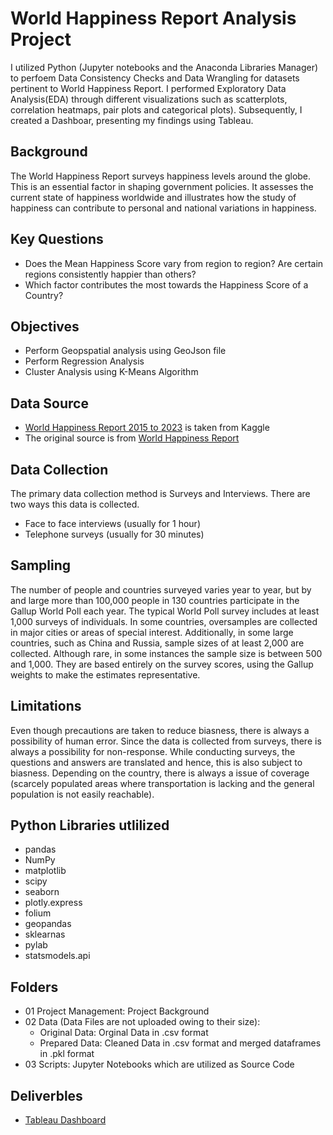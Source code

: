 # World Happiness Report Analysis Project
I utilized Python (Jupyter notebooks and the Anaconda Libraries Manager) to perfoem Data Consistency Checks and Data Wrangling for datasets pertinent to World Happiness Report. I performed Exploratory Data Analysis(EDA) through different visualizations such as scatterplots, correlation heatmaps, pair plots and categorical plots). Subsequently, I created a Dashboar, presenting my findings using Tableau.

## Background
The World Happiness Report surveys happiness levels around the globe. This is an essential factor in shaping government policies. It assesses the current state of happiness worldwide and illustrates how the study of happiness can contribute to personal and national variations in happiness. 

## Key Questions
- Does the Mean Happiness Score vary from region to region? Are certain regions consistently happier than others?
- Which factor contributes the most towards the Happiness Score of a Country?

## Objectives
- Perform Geopspatial analysis using GeoJson file
- Perform Regression Analysis
- Cluster Analysis using K-Means Algorithm

## Data Source
- [World Happiness Report 2015 to 2023](https://www.kaggle.com/datasets/sazidthe1/global-happiness-scores-and-factors/data) is taken from Kaggle
- The original source is from [World Happiness Report](https://worldhappiness.report/)

## Data Collection
The primary data collection method is Surveys and Interviews. There are two ways this data is collected.
- Face to face interviews (usually for 1 hour)
- Telephone surveys (usually for 30 minutes)

## Sampling 
The number of people and countries surveyed varies year to year, but by and large more than 100,000 people in 130 countries participate in the Gallup World Poll each year. The typical World Poll survey includes at least 1,000 surveys of individuals. In some countries, oversamples are collected in major cities or areas of special interest. Additionally, in some large countries, such as China and Russia, sample sizes of at least 2,000 are collected. Although rare, in some instances the sample size is between 500 and 1,000. They are based entirely on the survey scores, using the Gallup weights to make the estimates representative.

## Limitations
Even though precautions are taken to reduce biasness, there is always a possibility of human error. Since the data is collected from surveys, there is always a possibility for non-response. While conducting surveys, the questions and answers are translated and hence, this is also subject to biasness. Depending on the country, there is always a issue of coverage (scarcely populated areas where transportation is lacking and the general population is not easily reachable).

## Python Libraries utlilized
- pandas
- NumPy
- matplotlib
- scipy
- seaborn
- plotly.express
- folium
- geopandas
- sklearnas
- pylab
- statsmodels.api

## Folders
- 01 Project Management: Project Background
- 02 Data (Data Files are not uploaded owing to their size):
   -  Original Data: Orginal Data in .csv format
   -  Prepared Data: Cleaned Data in .csv format and merged dataframes in .pkl format
- 03 Scripts: Jupyter Notebooks which are utilized as Source Code

## Deliverbles
- [Tableau Dashboard](https://public.tableau.com/views/WorldHappinessReportDataAnalysis_2/SpatialAnalysis?:language=en-US&publish=yes&:sid=&:display_count=n&:origin=viz_share_link)

